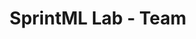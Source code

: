 ---
title: "SprintML Lab - Team"
layout: teamlay
excerpt: "SpringML Lab -- Team"
sitemap: false
permalink: /team/
---